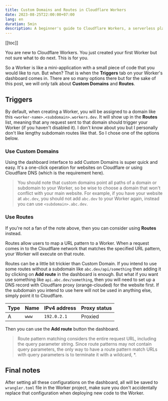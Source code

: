 ```yaml
---
title: Custom Domains and Routes in Cloudflare Workers
date: 2023-08-25T22:00:00+07:00
lang: en
duration: 5min
description: A beginner's guide to Cloudflare Workers, a serverless platform that runs your code on the edge. Learn how to use custom domains and routes to trigger your Workers.
---
```

[[toc]]

You are new to Cloudflare Workers. You just created your first Worker but not sure what to do next. This is for you.

So a Worker is like a mini-application with a small piece of code that you would like to run. But when? That is when the **Triggers** tab on your Worker's dashboard comes in. There are so many options there but for the sake of this post, we will only talk about **Custom Domains** and **Routes**.

## Triggers

By default, when creating a Worker, you will be assigned to a domain like this `<worker-name>.<subdomain>.workers.dev`. It will show up in the **Routes** list, meaning that any request sent to that domain should trigger your Worker (if you haven't disabled it). I don't know about you but I personally don't like lengthy subdomain routes like that. So I chose one of the options below.

### Use Custom Domains

Using the dashboard interface to add Custom Domains is super quick and easy. It's a one-click operation for websites on Cloudflare or using Cloudflare DNS (which is the requirement here).

> You should note that custom domains point all paths of a domain or subdomain to your Worker, so be wise to choose a domain that won't conflict with your main website. For example, if you have your website at `abc.dev`, you should not add `abc.dev` to your Worker again, instead you can use `<subdomain>.abc.dev`.

### Use Routes

If you're not a fan of the note above, then you can consider using **Routes** instead.

Routes allow users to map a URL pattern to a Worker. When a request comes in to the Cloudflare network that matches the specified URL pattern, your Worker will execute on that route.

Routes can be a little bit trickier than Custom Domain. If you intend to use some routes without a subdomain like `abc.dev/api/something` then adding it by clicking on **Add route** in the dashboard is enough. But what if you want use something like `api.abc.dev/something`, then you will need to set up a DNS record with Cloudflare proxy (orange-clouded) for the website first. If the subdomain you intend to use here will not be used in anything else, simply point it to Cloudflare.

| Type | Name   | IPv4 address | Proxy status |
| ---- | ------ | ------------ | ------------ |
| A    | `www`  | `192.0.2.1`  | Proxied      |

Then you can use the **Add route** button the dashboard.

> Route pattern matching considers the entire request URL, including the query parameter string. Since route patterns may not contain query parameters, the only way to have a route pattern match URLs with query parameters is to terminate it with a wildcard, *.

## Final notes
After setting all these configurations on the dashboard, all will be saved to `wrangler.toml` file in the Worker project, make sure you don't accidentally replace that configuration when deploying new code to the Worker.
